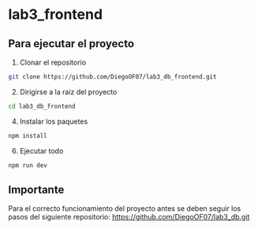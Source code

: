 # lab3_frontend

## Para ejecutar el proyecto
1. Clonar el repositorio
```bash
git clone https://github.com/DiegoOF07/lab3_db_frontend.git
```
2. Dirigirse a la raiz del proyecto
```bash
cd lab3_db_frontend
```
4. Instalar los paquetes
 ```bash
npm install
```
6. Ejecutar todo
 ```bash
npm run dev
```

## Importante
Para el correcto funcionamiento del proyecto antes se deben seguir los pasos del siguiente repositorio: https://github.com/DiegoOF07/lab3_db.git
